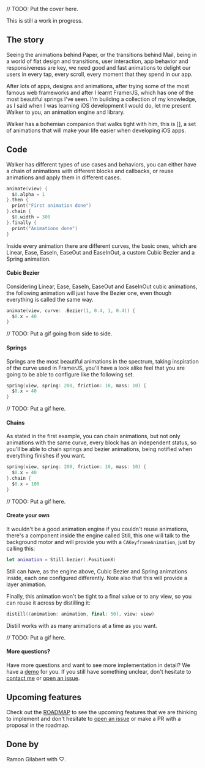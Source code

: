 // TODO: Put the cover here.

This is still a work in progress.

## The story

Seeing the animations behind Paper, or the transitions behind Mail, being in a world of flat design and transitions, user interaction, app behavior and responsiveness are key, we need good and fast animations to delight our users in every tap, every scroll, every moment that they spend in our app.

After lots of apps, designs and animations, after trying some of the most famous web frameworks and after I learnt FramerJS, which has one of the most beautiful springs I've seen. I'm building a collection of my knowledge, as I said when I was learning iOS development I would do, let me present Walker to you, an animation engine and library.

Walker has a bohemian companion that walks tight with him, this is [], a set of animations that will make your life easier when developing iOS apps.

## Code

Walker has different types of use cases and behaviors, you can either have a chain of animations with different blocks and callbacks, or reuse animations and apply them in different cases.

```swift
animate(view) {
  $0.alpha = 1
}.then {
  print("First animation done")
}.chain {
  $0.width = 300
}.finally {
  print("Animations done")
}
```

Inside every animation there are different curves, the basic ones, which are Linear, Ease, EaseIn, EaseOut and EaseInOut, a custom Cubic Bezier and a Spring animation.

#### Cubic Bezier

Considering Linear, Ease, EaseIn, EaseOut and EaseInOut cubic animations, the following animation will just have the Bezier one, even though everything is called the same way.

```swift
animate(view, curve: .Bezier(1, 0.4, 1, 0.4)) {
  $0.x = 40
}
```

// TODO: Put a gif going from side to side.

#### Springs

Springs are the most beautiful animations in the spectrum, taking inspiration of the curve used in FramerJS, you'll have a look alike feel that you are going to be able to configure like the following set.

```swift
spring(view, spring: 200, friction: 10, mass: 10) {
  $0.x = 40
}
```

// TODO: Put a gif here.

#### Chains

As stated in the first example, you can chain animations, but not only animations with the same curve, every block has an independent status, so you'll be able to chain springs and bezier animations, being notified when everything finishes if you want.

```swift
spring(view, spring: 200, friction: 10, mass: 10) {
  $0.x = 40
}.chain {
  $0.x = 100
}
```

// TODO: Put a gif here.

#### Create your own

It wouldn't be a good animation engine if you couldn't reuse animations, there's a component inside the engine called Still, this one will talk to the background motor and will provide you with a `CAKeyframeAnimation`, just by calling this:

```swift
let animation = Still.bezier(.PositionX)
```

Still can have, as the engine above, Cubic Bezier and Spring animations inside, each one configured differently. Note also that this will provide a layer animation.

Finally, this animation won't be tight to a final value or to any view, so you can reuse it across by distilling it:

```swift
distill((animation: animation, final: 50), view: view)
```

Distill works with as many animations at a time as you want.

// TODO: Put a gif here.

#### More questions?

Have more questions and want to see more implementation in detail? We have a [demo](https://github.com/RamonGilabert/Walker/tree/master/Demo/Walker) for you. If you still have something unclear, don't hesitate to [contact me](mailto:ramon.gilabert.llop@gmail.com) or [open an issue](https://github.com/RamonGilabert/Walker/issues).

## Upcoming features

Check out the [ROADMAP](https://github.com/RamonGilabert/Walker/blob/master/ROADMAP.md) to see the upcoming features that we are thinking to implement and don't hesitate to [open an issue](https://github.com/RamonGilabert/Walker/issues) or make a PR with a proposal in the roadmap.

## Done by

Ramon Gilabert with ♡.
